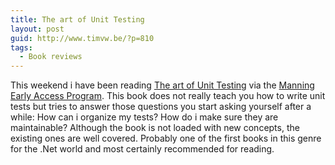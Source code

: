 ```yaml
---
title: The art of Unit Testing
layout: post
guid: http://www.timvw.be/?p=810
tags:
  - Book reviews
---
```

This weekend i have been reading [The art of Unit Testing](http://artofunittesting.com/) via the [Manning Early Access Program](http://www.manning.com/about/meap.html). This book does not really teach you how to write unit tests but tries to answer those questions you start asking yourself after a while: How can i organize my tests? How do i make sure they are maintainable? Although the book is not loaded with new concepts, the existing ones are well covered. Probably one of the first books in this genre for the .Net world and most certainly recommended for reading.